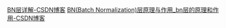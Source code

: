[BN层详解-CSDN博客](https://blog.csdn.net/qq_38900441/article/details/106047525?spm=1001.2101.3001.6650.1&utm_medium=distribute.pc_relevant.none-task-blog-2%7Edefault%7ECTRLIST%7ECtr-1-106047525-blog-112853861.235%5Ev43%5Epc_blog_bottom_relevance_base5&depth_1-utm_source=distribute.pc_relevant.none-task-blog-2%7Edefault%7ECTRLIST%7ECtr-1-106047525-blog-112853861.235%5Ev43%5Epc_blog_bottom_relevance_base5&utm_relevant_index=2)
[BN(Batch Normalization)层原理与作用_bn层的原理和作用-CSDN博客](https://blog.csdn.net/chaipp0607/article/details/112853861)